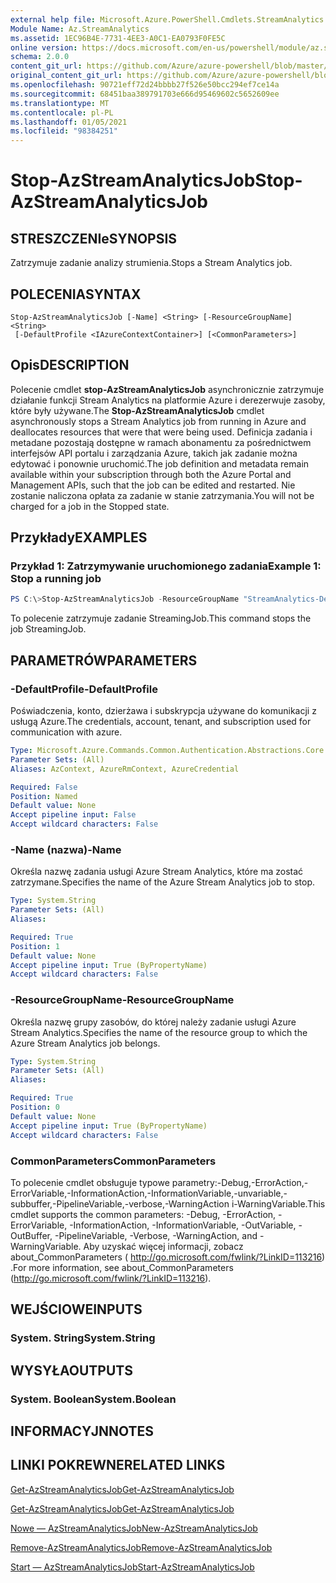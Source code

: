 ```yaml
---
external help file: Microsoft.Azure.PowerShell.Cmdlets.StreamAnalytics.dll-Help.xml
Module Name: Az.StreamAnalytics
ms.assetid: 1EC96B4E-7731-4EE3-A0C1-EA0793F0FE5C
online version: https://docs.microsoft.com/en-us/powershell/module/az.streamanalytics/stop-azstreamanalyticsjob
schema: 2.0.0
content_git_url: https://github.com/Azure/azure-powershell/blob/master/src/StreamAnalytics/StreamAnalytics/help/Stop-AzStreamAnalyticsJob.md
original_content_git_url: https://github.com/Azure/azure-powershell/blob/master/src/StreamAnalytics/StreamAnalytics/help/Stop-AzStreamAnalyticsJob.md
ms.openlocfilehash: 90721eff72d24bbbb27f526e50bcc294ef7ce14a
ms.sourcegitcommit: 68451baa389791703e666d95469602c5652609ee
ms.translationtype: MT
ms.contentlocale: pl-PL
ms.lasthandoff: 01/05/2021
ms.locfileid: "98384251"
---
```

# <span data-ttu-id="f80ad-101">Stop-AzStreamAnalyticsJob</span><span class="sxs-lookup"><span data-stu-id="f80ad-101">Stop-AzStreamAnalyticsJob</span></span>

## <span data-ttu-id="f80ad-102">STRESZCZENIe</span><span class="sxs-lookup"><span data-stu-id="f80ad-102">SYNOPSIS</span></span>
<span data-ttu-id="f80ad-103">Zatrzymuje zadanie analizy strumienia.</span><span class="sxs-lookup"><span data-stu-id="f80ad-103">Stops a Stream Analytics job.</span></span>

## <span data-ttu-id="f80ad-104">POLECENIA</span><span class="sxs-lookup"><span data-stu-id="f80ad-104">SYNTAX</span></span>

```
Stop-AzStreamAnalyticsJob [-Name] <String> [-ResourceGroupName] <String>
 [-DefaultProfile <IAzureContextContainer>] [<CommonParameters>]
```

## <span data-ttu-id="f80ad-105">Opis</span><span class="sxs-lookup"><span data-stu-id="f80ad-105">DESCRIPTION</span></span>
<span data-ttu-id="f80ad-106">Polecenie cmdlet **stop-AzStreamAnalyticsJob** asynchronicznie zatrzymuje działanie funkcji Stream Analytics na platformie Azure i derezerwuje zasoby, które były używane.</span><span class="sxs-lookup"><span data-stu-id="f80ad-106">The **Stop-AzStreamAnalyticsJob** cmdlet asynchronously stops a Stream Analytics job from running in Azure and deallocates resources that were that were being used.</span></span>
<span data-ttu-id="f80ad-107">Definicja zadania i metadane pozostają dostępne w ramach abonamentu za pośrednictwem interfejsów API portalu i zarządzania Azure, takich jak zadanie można edytować i ponownie uruchomić.</span><span class="sxs-lookup"><span data-stu-id="f80ad-107">The job definition and metadata remain available within your subscription through both the Azure Portal and Management APIs, such that the job can be edited and restarted.</span></span>
<span data-ttu-id="f80ad-108">Nie zostanie naliczona opłata za zadanie w stanie zatrzymania.</span><span class="sxs-lookup"><span data-stu-id="f80ad-108">You will not be charged for a job in the Stopped state.</span></span>

## <span data-ttu-id="f80ad-109">Przykłady</span><span class="sxs-lookup"><span data-stu-id="f80ad-109">EXAMPLES</span></span>

### <span data-ttu-id="f80ad-110">Przykład 1: Zatrzymywanie uruchomionego zadania</span><span class="sxs-lookup"><span data-stu-id="f80ad-110">Example 1: Stop a running job</span></span>
```powershell
PS C:\>Stop-AzStreamAnalyticsJob -ResourceGroupName "StreamAnalytics-Default-West-US" -Name "StreamingJob"
```

<span data-ttu-id="f80ad-111">To polecenie zatrzymuje zadanie StreamingJob.</span><span class="sxs-lookup"><span data-stu-id="f80ad-111">This command stops the job StreamingJob.</span></span>

## <span data-ttu-id="f80ad-112">PARAMETRÓW</span><span class="sxs-lookup"><span data-stu-id="f80ad-112">PARAMETERS</span></span>

### <span data-ttu-id="f80ad-113">-DefaultProfile</span><span class="sxs-lookup"><span data-stu-id="f80ad-113">-DefaultProfile</span></span>
<span data-ttu-id="f80ad-114">Poświadczenia, konto, dzierżawa i subskrypcja używane do komunikacji z usługą Azure.</span><span class="sxs-lookup"><span data-stu-id="f80ad-114">The credentials, account, tenant, and subscription used for communication with azure.</span></span>

```yaml
Type: Microsoft.Azure.Commands.Common.Authentication.Abstractions.Core.IAzureContextContainer
Parameter Sets: (All)
Aliases: AzContext, AzureRmContext, AzureCredential

Required: False
Position: Named
Default value: None
Accept pipeline input: False
Accept wildcard characters: False
```

### <span data-ttu-id="f80ad-115">-Name (nazwa)</span><span class="sxs-lookup"><span data-stu-id="f80ad-115">-Name</span></span>
<span data-ttu-id="f80ad-116">Określa nazwę zadania usługi Azure Stream Analytics, które ma zostać zatrzymane.</span><span class="sxs-lookup"><span data-stu-id="f80ad-116">Specifies the name of the Azure Stream Analytics job to stop.</span></span>

```yaml
Type: System.String
Parameter Sets: (All)
Aliases:

Required: True
Position: 1
Default value: None
Accept pipeline input: True (ByPropertyName)
Accept wildcard characters: False
```

### <span data-ttu-id="f80ad-117">-ResourceGroupName</span><span class="sxs-lookup"><span data-stu-id="f80ad-117">-ResourceGroupName</span></span>
<span data-ttu-id="f80ad-118">Określa nazwę grupy zasobów, do której należy zadanie usługi Azure Stream Analytics.</span><span class="sxs-lookup"><span data-stu-id="f80ad-118">Specifies the name of the resource group to which the Azure Stream Analytics job belongs.</span></span>

```yaml
Type: System.String
Parameter Sets: (All)
Aliases:

Required: True
Position: 0
Default value: None
Accept pipeline input: True (ByPropertyName)
Accept wildcard characters: False
```

### <span data-ttu-id="f80ad-119">CommonParameters</span><span class="sxs-lookup"><span data-stu-id="f80ad-119">CommonParameters</span></span>
<span data-ttu-id="f80ad-120">To polecenie cmdlet obsługuje typowe parametry:-Debug,-ErrorAction,-ErrorVariable,-InformationAction,-InformationVariable,-unvariable,-subbuffer,-PipelineVariable,-verbose,-WarningAction i-WarningVariable.</span><span class="sxs-lookup"><span data-stu-id="f80ad-120">This cmdlet supports the common parameters: -Debug, -ErrorAction, -ErrorVariable, -InformationAction, -InformationVariable, -OutVariable, -OutBuffer, -PipelineVariable, -Verbose, -WarningAction, and -WarningVariable.</span></span> <span data-ttu-id="f80ad-121">Aby uzyskać więcej informacji, zobacz about_CommonParameters ( http://go.microsoft.com/fwlink/?LinkID=113216) .</span><span class="sxs-lookup"><span data-stu-id="f80ad-121">For more information, see about_CommonParameters (http://go.microsoft.com/fwlink/?LinkID=113216).</span></span>

## <span data-ttu-id="f80ad-122">WEJŚCIOWE</span><span class="sxs-lookup"><span data-stu-id="f80ad-122">INPUTS</span></span>

### <span data-ttu-id="f80ad-123">System. String</span><span class="sxs-lookup"><span data-stu-id="f80ad-123">System.String</span></span>

## <span data-ttu-id="f80ad-124">WYSYŁA</span><span class="sxs-lookup"><span data-stu-id="f80ad-124">OUTPUTS</span></span>

### <span data-ttu-id="f80ad-125">System. Boolean</span><span class="sxs-lookup"><span data-stu-id="f80ad-125">System.Boolean</span></span>

## <span data-ttu-id="f80ad-126">INFORMACYJN</span><span class="sxs-lookup"><span data-stu-id="f80ad-126">NOTES</span></span>

## <span data-ttu-id="f80ad-127">LINKI POKREWNE</span><span class="sxs-lookup"><span data-stu-id="f80ad-127">RELATED LINKS</span></span>

[<span data-ttu-id="f80ad-128">Get-AzStreamAnalyticsJob</span><span class="sxs-lookup"><span data-stu-id="f80ad-128">Get-AzStreamAnalyticsJob</span></span>](./Get-AzStreamAnalyticsJob.md)

[<span data-ttu-id="f80ad-129">Get-AzStreamAnalyticsJob</span><span class="sxs-lookup"><span data-stu-id="f80ad-129">Get-AzStreamAnalyticsJob</span></span>](./Get-AzStreamAnalyticsJob.md)

[<span data-ttu-id="f80ad-130">Nowe — AzStreamAnalyticsJob</span><span class="sxs-lookup"><span data-stu-id="f80ad-130">New-AzStreamAnalyticsJob</span></span>](./New-AzStreamAnalyticsJob.md)

[<span data-ttu-id="f80ad-131">Remove-AzStreamAnalyticsJob</span><span class="sxs-lookup"><span data-stu-id="f80ad-131">Remove-AzStreamAnalyticsJob</span></span>](./Remove-AzStreamAnalyticsJob.md)

[<span data-ttu-id="f80ad-132">Start — AzStreamAnalyticsJob</span><span class="sxs-lookup"><span data-stu-id="f80ad-132">Start-AzStreamAnalyticsJob</span></span>](./Start-AzStreamAnalyticsJob.md)


